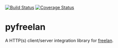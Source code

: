 [![Build Status](https://travis-ci.org/freelan-developers/pyfreelan.svg)](https://travis-ci.org/freelan-developers/pyfreelan) [![Coverage Status](https://coveralls.io/repos/freelan-developers/pyfreelan/badge.svg?branch=master)](https://coveralls.io/r/freelan-developers/pyfreelan?branch=master)

# pyfreelan

A HTTP(s) client/server integration library for
[freelan](http://www.freelan.org).
